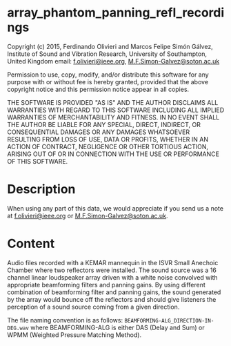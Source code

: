 # array_phantom_panning_refl_recordings

Copyright (c) 2015, Ferdinando Olivieri and Marcos Felipe Simón Gálvez, Institute of Sound and Vibration Research,
University of Southampton, United Kingdom
email: f.olivieri@ieee.org, M.F.Simon-Galvez@soton.ac.uk

Permission to use, copy, modify, and/or distribute this software for any 
purpose with or without fee is hereby granted, provided that the above
copyright notice and this permission notice appear in all copies.

THE SOFTWARE IS PROVIDED "AS IS" AND THE AUTHOR DISCLAIMS ALL WARRANTIES
WITH REGARD TO THIS SOFTWARE INCLUDING ALL IMPLIED WARRANTIES OF
MERCHANTABILITY AND FITNESS. IN NO EVENT SHALL THE AUTHOR BE LIABLE FOR
ANY SPECIAL, DIRECT, INDIRECT, OR CONSEQUENTIAL DAMAGES OR ANY DAMAGES
WHATSOEVER RESULTING FROM LOSS OF USE, DATA OR PROFITS, WHETHER IN AN
ACTION OF CONTRACT, NEGLIGENCE OR OTHER TORTIOUS ACTION, ARISING OUT OF
OR IN CONNECTION WITH THE USE OR PERFORMANCE OF THIS SOFTWARE.

Description
===========

When using any part of this data, we would appreciate if you send us a note at f.olivieri@ieee.org or M.F.Simon-Galvez@soton.ac.uk.

Content
=======

Audio files recorded with a KEMAR mannequin in the ISVR Small Anechoic Chamber where two reflectors were installed. The sound source was a 16 channel linear loudspeaker array driven with a white noise convolved with appropriate beamforming filters and panning gains. By using different combination of beamforming filter and panning gains, the sound generated by the array would bounce off the reflectors and  should give listeners the perception of a sound source coming from a given direction.

The file naming convention is as follows:
`BEAMFORMING-ALG_DIRECTION-IN-DEG.wav`
where BEAMFORMING-ALG is either DAS (Delay and Sum) or WPMM (Weighted Pressure Matching Method).
